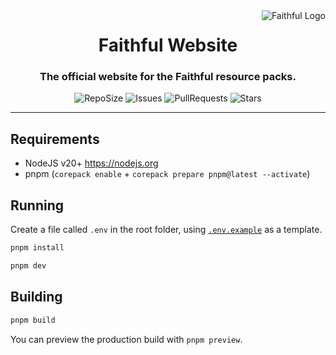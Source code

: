 <a href="https://faithfulpack.net/" target="_blank">
  <img
    src="https://database.faithfulpack.net/images/branding/logos/transparent/hd/main_logo.png?w=256"
    alt="Faithful Logo"
    align="right"
  >
</a>
<div align="center">
  <h1>Faithful Website</h1>
  <h3>The official website for the Faithful resource packs.</h3>

  ![RepoSize](https://img.shields.io/github/repo-size/Faithful-Resource-Pack/Website?style=flat-square)
  ![Issues](https://img.shields.io/github/issues/Faithful-Resource-Pack/Website?style=flat-square)
  ![PullRequests](https://img.shields.io/github/issues-pr/Faithful-Resource-Pack/Website?style=flat-square)
  ![Stars](https://img.shields.io/github/stars/Faithful-Resource-Pack/Website?style=flat-square)
</div>

---

## Requirements
- NodeJS v20+ https://nodejs.org
- pnpm (`corepack enable` + `corepack prepare pnpm@latest --activate`)

## Running

Create a file called `.env` in the root folder, using [`.env.example`](.env.example) as a template.

```bash
pnpm install
```

```bash
pnpm dev
```

## Building

```bash
pnpm build
```

You can preview the production build with `pnpm preview`.
